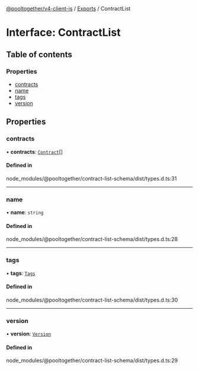 [@pooltogether/v4-client-js](../) / [Exports](../modules) / ContractList

# Interface: ContractList

## Table of contents

### Properties

- [contracts](ContractList#contracts)
- [name](ContractList#name)
- [tags](ContractList#tags)
- [version](ContractList#version)

## Properties

### contracts

• **contracts**: [`Contract`](Contract)[]

#### Defined in

node_modules/@pooltogether/contract-list-schema/dist/types.d.ts:31

---

### name

• **name**: `string`

#### Defined in

node_modules/@pooltogether/contract-list-schema/dist/types.d.ts:28

---

### tags

• **tags**: [`Tags`](Tags)

#### Defined in

node_modules/@pooltogether/contract-list-schema/dist/types.d.ts:30

---

### version

• **version**: [`Version`](Version)

#### Defined in

node_modules/@pooltogether/contract-list-schema/dist/types.d.ts:29
